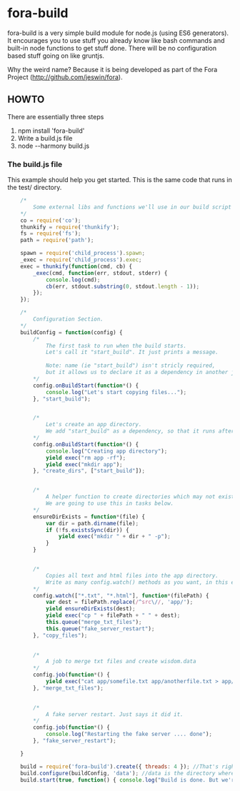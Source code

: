 # fora-build

fora-build is a very simple build module for node.js (using ES6 generators). It encourages you to use stuff you already
know like bash commands and built-in node functions to get stuff done. There will be no configuration based stuff going
on like gruntjs.

Why the weird name? Because it is being developed as part of the Fora Project (http://github.com/jeswin/fora).

## HOWTO

There are essentially three steps

1. npm install 'fora-build'
2. Write a build.js file
3. node --harmony build.js
    
### The build.js file

This example should help you get started. This is the same code that runs in the test/ directory.

```javascript
    /*
        Some external libs and functions we'll use in our build script
    */
    co = require('co');
    thunkify = require('thunkify');
    fs = require('fs');
    path = require('path');

    spawn = require('child_process').spawn;
    _exec = require('child_process').exec;
    exec = thunkify(function(cmd, cb) {
        _exec(cmd, function(err, stdout, stderr) {
            console.log(cmd);
            cb(err, stdout.substring(0, stdout.length - 1));
        });
    });

    /*
        Configuration Section.
    */
    buildConfig = function(config) {
        /*
            The first task to run when the build starts.
            Let's call it "start_build". It just prints a message.
            
            Note: name (ie "start_build") isn't stricly required, 
            but it allows us to declare it as a dependency in another job.
        */
        config.onBuildStart(function*() {
            console.log("Let's start copying files...");
        }, "start_build");


        /*
            Let's create an app directory.
            We add "start_build" as a dependency, so that it runs after the message.
        */
        config.onBuildStart(function*() {
            console.log("Creating app directory");
            yield exec("rm app -rf");
            yield exec("mkdir app");
        }, "create_dirs", ["start_build"]);


        /*
            A helper function to create directories which may not exist.
            We are going to use this in tasks below.
        */
        ensureDirExists = function*(file) {
            var dir = path.dirname(file);
            if (!fs.existsSync(dir)) {
                yield exec("mkdir " + dir + " -p");
            } 
        }


        /*
            Copies all text and html files into the app directory.
            Write as many config.watch() methods as you want, in this example we use only one.            
        */
        config.watch(["*.txt", "*.html"], function*(filePath) {
            var dest = filePath.replace(/^src\//, 'app/');
            yield ensureDirExists(dest);
            yield exec("cp " + filePath + " " + dest);
            this.queue("merge_txt_files");
            this.queue("fake_server_restart");
        }, "copy_files");
        

        /*
            A job to merge txt files and create wisdom.data
        */    
        config.job(function*() {
            yield exec("cat app/somefile.txt app/anotherfile.txt > app/wisdom.data");
        }, "merge_txt_files");
        

        /*
            A fake server restart. Just says it did it.        
        */    
        config.job(function*() {
            console.log("Restarting the fake server .... done");
        }, "fake_server_restart");

    }

    build = require('fora-build').create({ threads: 4 }); //That's right. Things get done in parallel.    
    build.configure(buildConfig, 'data'); //data is the directory where your files are.
    build.start(true, function() { console.log("Build is done. But we're still monintoring."); }); //build.start(true, cb) to keep monitoring

```


